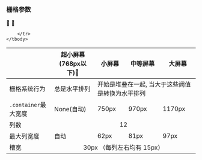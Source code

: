 ### 栅格参数

<table>
    <thead>
        <tr>
            <th></th>
            <th>超小屏幕(768px以下)</th>
            <th>小屏幕</th>
            <th>中等屏幕</th>
            <th>大屏幕</th>
        </tr>
    </thead>
    <tbody>
        <tr>
            <td>栅格系统行为</td>
            <td>总是水平排列</td>
            <td colspan="3">开始是堆叠在一起, 当大于这些阙值是转换为水平排列</td>
        </tr>
        <tr>
            <td><code>.container</code>最大宽度</td>
            <td>None(自动)</td>
            <td>750px</td>
            <td>970px</td>
            <td>1170px</td>
        </tr>
        <tr>
            <td>列数</td>
            <td colspan="4" style="text-align:center;">12</td>
        </tr>
        <tr>
            <td>最大列宽度</td>
            <td>自动</td>
            <td>62px</td>
            <td>81px</td>
            <td>97px</td>
        </tr>
         <tr>
            <td>槽宽</td>
            <td colspan="4" style="text-align:center;">30px （每列左右均有 15px）</td>

        </tr>
    </tbody>
</table>